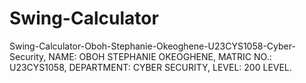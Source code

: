 # Swing-Calculator
Swing-Calculator-Oboh-Stephanie-Okeoghene-U23CYS1058-Cyber-Security,
NAME: OBOH STEPHANIE OKEOGHENE,
MATRIC NO.: U23CYS1058,
DEPARTMENT: CYBER SECURITY,
LEVEL: 200 LEVEL.
